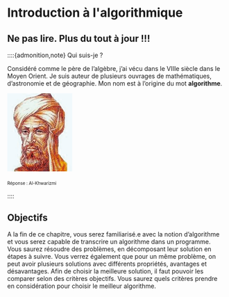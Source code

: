 Introduction à l'algorithmique
==============================

## Ne pas lire. Plus du tout à jour !!!

::::{admonition,note} Qui suis-je ?

Considéré comme le père de l’algèbre, j’ai vécu dans le VIIIe siècle dans le Moyen Orient. Je suis auteur de plusieurs ouvrages de mathématiques, d’astronomie et de géographie. Mon nom est à l’origine du mot **algorithme**.

<img src="Al-Khwarizmi.png" width="150"/>

<font size="1">Réponse : Al-Khwarizmi</font>

::::


## Objectifs

A la fin de ce chapitre, vous serez familiarisé.e avec la notion d’algorithme et vous serez capable de transcrire un algorithme dans un programme. Vous saurez résoudre des problèmes, en décomposant leur solution en étapes à suivre. Vous verrez également que pour un même problème, on peut avoir plusieurs solutions avec différents propriétés, avantages et désavantages. Afin de choisir la meilleure solution, il faut pouvoir les comparer selon des critères objectifs. Vous saurez quels critères prendre en considération pour choisir le meilleur algorithme. 



